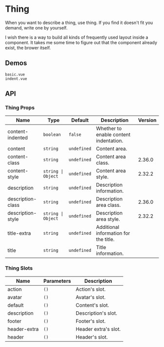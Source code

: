 # Thing

When you want to describe a thing, use thing. If you find it doesn't fit you demand, write one by yourself.

I wish there is a way to build all kinds of frequently used layout inside a component. It takes me some time to figure out that the component already exist, the brower itself.

## Demos

```demo
basic.vue
indent.vue
```

## API

### Thing Props

| Name | Type | Default | Description | Version |
| --- | --- | --- | --- | --- |
| content-indented | `boolean` | `false` | Whether to enable content indentation. |
| content | `string` | `undefined` | Content area. |
| content-class | `string` | `undefined` | Content area class. | 2.36.0 |
| content-style | `string \| Object` | `undefined` | Content area style. | 2.32.2 |
| description | `string` | `undefined` | Description information. |
| description-class | `string` | `undefined` | Description area class. | 2.36.0 |
| description-style | `string \| Object` | `undefined` | Description area style. | 2.32.2 |
| title-extra | `string` | `undefined` | Additional information for the title. |
| title | `string` | `undefined` | Title information. |

### Thing Slots

| Name         | Parameters | Description          |
| ------------ | ---------- | -------------------- |
| action       | `()`       | Action's slot.       |
| avatar       | `()`       | Avatar's slot.       |
| default      | `()`       | Content's slot.      |
| description  | `()`       | Description's slot.  |
| footer       | `()`       | Footer's slot.       |
| header-extra | `()`       | Header extra's slot. |
| header       | `()`       | Header's slot.       |
